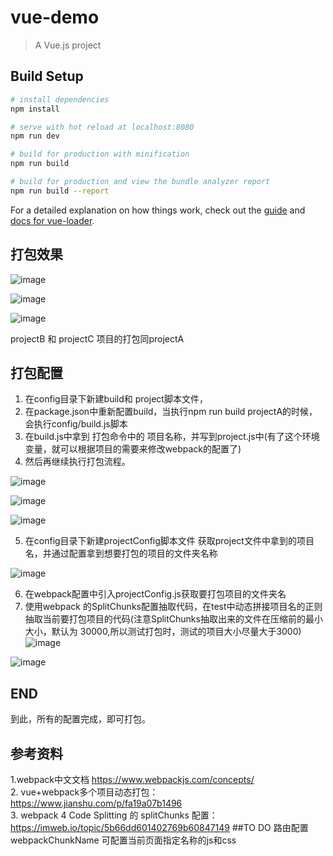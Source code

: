 # vue-demo

> A Vue.js project

## Build Setup

``` bash
# install dependencies
npm install

# serve with hot reload at localhost:8080
npm run dev

# build for production with minification
npm run build

# build for production and view the bundle analyzer report
npm run build --report
```

For a detailed explanation on how things work, check out the [guide](http://vuejs-templates.github.io/webpack/) and [docs for vue-loader](http://vuejs.github.io/vue-loader).



## 打包效果
![image](https://github.com/BrightMhyu/webpack-demo/blob/master/src/assets/screenshot1.jpg)

![image](https://github.com/BrightMhyu/webpack-demo/blob/master/src/assets/screenshot2.jpg)

![image](https://github.com/BrightMhyu/webpack-demo/blob/master/src/assets/screenshot3.jpg)

projectB 和 projectC 项目的打包同projectA
## 打包配置
1.	在config目录下新建build和 project脚本文件，
2.	在package.json中重新配置build，当执行npm run build projectA的时候，会执行config/build.js脚本
3.	在build.js中拿到 打包命令中的 项目名称，并写到project.js中(有了这个环境变量，就可以根据项目的需要来修改webpack的配置了)
4.	然后再继续执行打包流程。

![image](https://github.com/BrightMhyu/webpack-demo/blob/master/src/assets/screenshot4.jpg)

![image](https://github.com/BrightMhyu/webpack-demo/blob/master/src/assets/screenshot5.jpg)

![image](https://github.com/BrightMhyu/webpack-demo/blob/master/src/assets/screenshot6.jpg)

5.	在config目录下新建projectConfig脚本文件 获取project文件中拿到的项目名，并通过配置拿到想要打包的项目的文件夹名称

![image](https://github.com/BrightMhyu/webpack-demo/blob/master/src/assets/screenshot7.jpg)

6.	在webpack配置中引入projectConfig.js获取要打包项目的文件夹名
7.	使用webpack 的SplitChunks配置抽取代码，在test中动态拼接项目名的正则抽取当前要打包项目的代码(注意SplitChunks抽取出来的文件在压缩前的最小大小，默认为 30000,所以测试打包时，测试的项目大小尽量大于3000)
![image](https://github.com/BrightMhyu/webpack-demo/blob/master/src/assets/screenshot8.jpg)

![image](https://github.com/BrightMhyu/webpack-demo/blob/master/src/assets/screenshot9.jpg)

## END
到此，所有的配置完成，即可打包。
## 参考资料
1.webpack中文文档 https://www.webpackjs.com/concepts/                                                                                                                                     
2. vue+webpack多个项目动态打包：https://www.jianshu.com/p/fa19a07b1496                                                                                                                      
3. webpack 4 Code Splitting 的 splitChunks 配置：https://imweb.io/topic/5b66dd601402769b60847149
##TO DO
路由配置webpackChunkName 可配置当前页面指定名称的js和css
